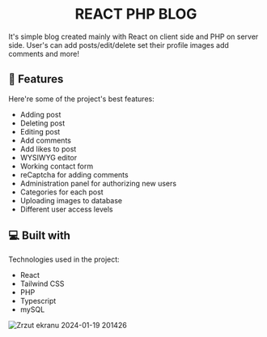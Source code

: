 <h1 align="center" id="title">REACT PHP BLOG</h1>

<p id="description">It's simple blog created mainly with React on client side and PHP on server side. User's can add posts/edit/delete set their profile images add comments and more!</p>

  
  
<h2>🧐 Features</h2>

Here're some of the project's best features:

*   Adding post
*   Deleting post
*   Editing post
*   Add comments
*   Add likes to post
*   WYSIWYG editor
*   Working contact form
*   reCaptcha for adding comments
*   Administration panel for authorizing new users
*   Categories for each post
*   Uploading images to database
*   Different user access levels

  
  
<h2>💻 Built with</h2>

Technologies used in the project:

*   React
*   Tailwind CSS
*   PHP
*   Typescript
*   mySQL


![Zrzut ekranu 2024-01-19 201426](https://github.com/Peterr181/blog/assets/102172769/3e47af3e-6dfb-4ed2-8ecf-2f3c2fd6897b)

